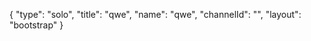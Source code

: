{
    "type": "solo",
    "title": "qwe",
    "name": "qwe",
    "channelId": "",
    "layout": "bootstrap"
}